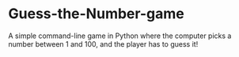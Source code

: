 # Guess-the-Number-game
A simple command-line game in Python where the computer picks a number between 1 and 100, and the player has to guess it!
